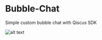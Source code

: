 # Bubble-Chat
Simple custom bubble chat  with Qiscus SDK

![alt text](http://res.cloudinary.com/diufvqwbr/image/upload/c_scale,w_218/v1507619055/survey_wbpolc.jpg)